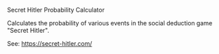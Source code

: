 Secret Hitler Probability Calculator

Calculates the probability of various events in the social deduction game "Secret Hitler".

See: https://secret-hitler.com/

